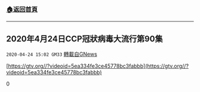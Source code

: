 ###  [:house:返回首頁](https://github.com/ourhimalayas/txt)
---

## 2020年4月24日CCP冠狀病毒大流行第90集
`2020-04-24 15:02 GM33` [轉載自GNews](https://gnews.org/zh-hant/183706/)

[https://gtv.org//?videoid=5ea334fe3ce45778bc3fabbb](https://gtv.org//?videoid=5ea334fe3ce45778bc3fabbb)

0
